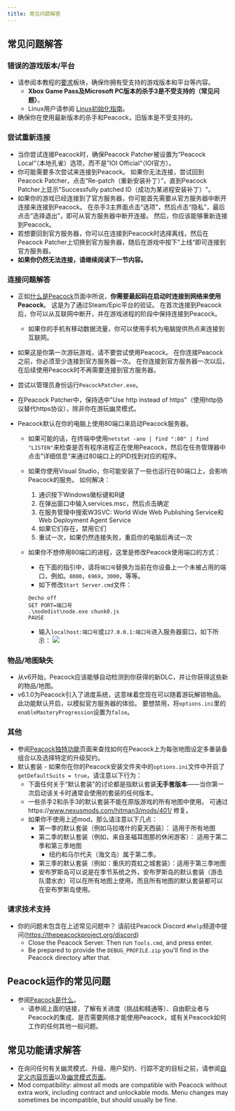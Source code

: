 ```yaml
---
title: 常见问题解答
---
```


## 常见问题解答

### 错误的游戏版本/平台

-   请参阅本教程的[要求](./requirements.md)板块，确保你拥有受支持的游戏版本和平台等内容。
    -   **Xbox Game Pass及Microsoft PC版本的杀手3是不受支持的（常见问题）**。
    -   Linux用户请参阅 [Linux初始化指南](../guides/./linux-setup.md)。
-   确保你在使用最新版本的杀手和Peacock，旧版本是不受支持的。

### 尝试重新连接

-   当你尝试连接Peacock时，确保Peacock Patcher被设置为”Peacock Local“（本地孔雀）选项，而不是”IOI Official“（IOI官方）。
-   你可能需要多次尝试来连接到Peacock。 如果你无法连接，尝试回到Peacock Patcher，点击“Re-patch（重新安装补丁）”，直到Peacock Patcher上显示"Successfully patched ID（成功为某进程安装补丁）"。
-   如果你的游戏已经连接到了官方服务器，你可能首先需要从官方服务器中断开连接来连接到Peacock。 在杀手3主界面点击“选项”，然后点击“隐私”，最后点击“选择退出”，即可从官方服务器中断开连接。 然后，你应该能够重新连接到Peacock。
-   若想要回到官方服务器，你可以在连接到Peacock时选择离线，然后在Peacock Patcher上切换到官方服务器，随后在游戏中按下”上线“即可连接到官方服务器。
-   **如果你仍然无法连接，请继续阅读下一节内容。**

### 连接问题解答

-   正如[什么是Peacock](./what-is-peacock.md)页面中所说，**你需要最起码在启动时连接到网络来使用Peacock**。 这是为了通过Steam/Epic平台的验证。 在首次连接到Peacock后，你可以从互联网中断开，并在游戏进程的阶段中保持连接到Peacock。
    -   如果你的手机有移动数据流量，你可以使用手机为电脑提供热点来连接到互联网。
-   如果这是你第一次游玩游戏，请不要尝试使用Peacock。 在你连接Peacock之前，你必须至少连接到官方服务器一次。 在你连接到官方服务器一次以后，在后续使用Peacock时不再需要连接到官方服务器。
-   尝试以管理员身份运行`PeacockPatcher.exe`。
-   在Peacock Patcher中，保持选中"Use http instead of https"（使用http协议替代https协议），除非你在游玩幽灵模式。

-   Peacock默认在你的电脑上使用80端口来启动Peacock服务器。

    -   如果可能的话，在终端中使用`netstat -ano | find ":80" | find "LISTEN"`来检查是否有程序进程正在使用Peacock，然后在任务管理器中点击”详细信息“来通过80端口上的PID找到对应的程序。
    -   如果你使用Visual Studio，你可能安装了一些也运行在80端口上，会影响Peacock的服务。 如何解决：

        1. 通识按下Windows徽标键和R键
        2. 在弹出窗口中输入services.msc，然后点击确定
        3. 在服务管理中搜索W3SVC: World Wide Web Publishing Service和Web Deployment Agent Service
        4. 如果它们存在，禁用它们
        5. 重试一次，如果仍然连接失败，重启你的电脑后再试一次

    -   如果你不想停用80端口的进程，这里是修改Peacock使用端口的方式：
        -   在下面的指引中，请将`端口号`替换为当前在你设备上一个未被占用的端口，例如。`8080`，`6969`，`3000`，等等。
        -   如下修改`Start Server.cmd`文件：
        ```
        @echo off
        SET PORT=端口号
        .\nodedist\node.exe chunk0.js
        PAUSE
        ```
        -   输入`localhost:端口号`或`127.0.0.1:端口号`进入服务器窗口，如下所示： ![](/img/patcher_port.png)

### 物品/地图缺失

-   从v6开始，Peacock应该能够自动检测到你获得的新DLC，并让你获得这些新的物品/地图。
-   v6.1.0为Peacock引入了进度系统，这意味着您现在可以随着游玩解锁物品。 此功能默认开启，以模拟官方服务器的体验。 要想禁用，将`options.ini`里的`enableMasteryProgression`设置为`false`。

### 其他

-   参阅[Peacock独特功能](../intel/loadout-profiles-elp.md)页面来查找如何在Peacock上为每张地图设定多重装备组合以及选择特定的升级契约。
-   默认套装 - 如果你在你的Peacock安装文件夹中的`options.ini`文件中开启了`getDefaultSuits = true`，请注意以下行为：
    -   下面任何关于“默认套装”的讨论都是指默认套装**无手套版本**——当你第一次启动该关卡时通常会使用的套装的任何版本。
    -   一些杀手2和杀手3的默认套装不能在原版游戏的所有地图中使用。 可通过https://www.nexusmods.com/hitman3/mods/401/ 修复。
    -   如果你不使用上述mod，那么请注意以下几点：
        -   第一季的默认套装（例如马拉喀什的夏天西装）： 适用于所有地图
        -   第二季的默认套装（例如，来自圣福耳图那的休闲游客）： 适用于第二季和第三季地图
            -   纽约和马尔代夫（海文岛）属于第二季。
        -   第三季的默认套装（例如：重庆的霓虹之城套装）：适用于第三季地图
        -   安布罗斯岛可以说是在季节系统之外，安布罗斯岛的默认套装（游击队潜水衣）可以在所有地图上使用，而且所有地图的默认套装都可以在安布罗斯岛使用。

### 请求技术支持

-   你的问题未包含在上述常见问题中？ 请前往Peacock Discord `#help`频道中提问(https://thepeacockproject.org/discord)
    -   Close the Peacock Server. Then run `Tools.cmd`, and press enter.
    -   Be prepared to provide the `DEBUG_PROFILE.zip` you'll find in the Peacock directory after that.

## Peacock运作的常见问题

-   参阅[Peacock是什么](./what-is-peacock.md)。
    -   请参阅上面的链接，了解有关进度（挑战和精通等）、自由职业者与Peacock的集成、是否需要网络才能使用Peacock，或有关Peacock如何工作的任何其他一般问题。

## 常见功能请求解答

-   在询问任何有关幽灵模式、升级、用户契约、行踪不定的目标之前，请参阅[自定义内容页面](.././custom-content.md)以及[幽灵模式页面](.././ghost-mode.md)。
-   Mod compatibility: almost all mods are compatible with Peacock without extra work, including contract and unlockable mods. Menu changes may sometimes be incompatible, but should usually be fine.
